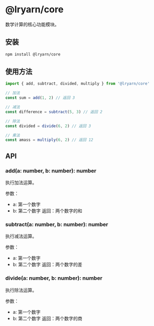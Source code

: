 # @lryarn/core

数学计算的核心功能模块。

## 安装

```bash
npm install @lryarn/core
```

## 使用方法

```typescript
import { add, subtract, divided, multiply } from '@lryarn/core'

// 加法
const sum = add(1, 2) // 返回 3

// 减法
const difference = subtract(5, 3) // 返回 2

// 除法
const divided = divide(6, 2) // 返回 3

// 乘法
const amass = multiply(6, 2) // 返回 12
```

## API

### add(a: number, b: number): number

执行加法运算。

参数：

- a: 第一个数字
- b: 第二个数字
  返回：两个数字的和

### subtract(a: number, b: number): number

执行减法运算。

参数：

- a: 第一个数字
- b: 第二个数字
  返回：两个数字的差

### divide(a: number, b: number): number

执行除法运算。

参数：

- a: 第一个数字
- b: 第二个数字
  返回：两个数字的商
